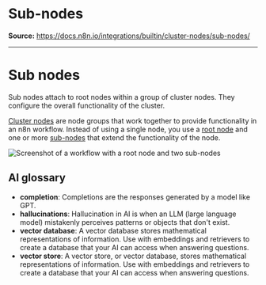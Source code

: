 # Sub-nodes

**Source:** https://docs.n8n.io/integrations/builtin/cluster-nodes/sub-nodes/

---

# Sub nodes

Sub nodes attach to root nodes within a group of cluster nodes. They configure the overall functionality of the cluster.

[Cluster nodes](../../../../glossary/#cluster-node-n8n) are node groups that work together to provide functionality in an n8n workflow. Instead of using a single node, you use a [root node](../../../../glossary/#root-node-n8n) and one or more [sub-nodes](../../../../glossary/#sub-node-n8n) that extend the functionality of the node.

![Screenshot of a workflow with a root node and two sub-nodes](../../../../_images/integrations/builtin/cluster-nodes/root-sub-nodes.png)

## AI glossary

- **completion**: Completions are the responses generated by a model like GPT.
- **hallucinations**: Hallucination in AI is when an LLM (large language model) mistakenly perceives patterns or objects that don't exist.
- **vector database**: A vector database stores mathematical representations of information. Use with embeddings and retrievers to create a database that your AI can access when answering questions.
- **vector store**: A vector store, or vector database, stores mathematical representations of information. Use with embeddings and retrievers to create a database that your AI can access when answering questions.
